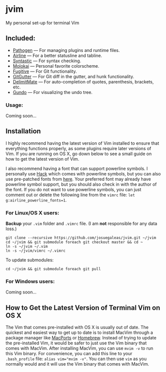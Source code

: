 jvim
=====
My personal set-up for terminal Vim

Included:
---------
* [Pathogen](https://github.com/tpope/vim-pathogen) — For managing plugins and runtime files.
* [Airline](https://github.com/bling/vim-airline) — For a better statusline and tabline.
* [Syntastic](https://github.com/scrooloose/syntastic) — For syntax checking.
* [Molokai](https://github.com/tomasr/molokai) — Personal favorite colorscheme.
* [Fugitive](https://github.com/tpope/vim-fugitive) — For Git functionality.
* [GitGutter](https://github.com/airblade/vim-gitgutter) — For Git diff in the gutter, and hunk functionality.
* [DelimitMate](https://github.com/Raimondi/delimitMate) — For auto-completion of quotes, parenthesis, brackets, etc.
* [Gundo](https://github.com/vim-scripts/Gundo) — For visualizing the undo tree.

### Usage:
Coming soon...

Installation
------------
I highly recommend having the latest version of Vim installed to ensure that everything functions properly, as some plugins require later versions of Vim. If you are running on OS X, go down below to see a small guide on how to get the latest version of Vim.

I also recommend having a font that can support powerline symbols. I personally use [Hack](https://github.com/chrissimpkins/Hack) which comes with powerline symbols, but you can also use pre-patched fonts from [here](https://github.com/powerline/fonts). Your preferred font may already have powerline symbol support, but you should also check in with the author of the font. If you do not want to use powerline symbols, you can just comment out or delete the following line from the `vimrc` file: `let g:airline_powerline_fonts=1`.

### For Linux/OS X users:
**Backup** your `.vim` folder and `.vimrc` file. (I am **not** responsible for any data loss.)
```
git clone --recursive https://github.com/josuegaleas/jvim.git ~/jvim
cd ~/jvim && git submodule foreach git checkout master && cd ~
ln -s ~/jvim ~/.vim
ln -s ~/jvim/vimrc ~/.vimrc
```
To update submodules:
```
cd ~/jvim && git submodule foreach git pull
```

### For Windows users:
Coming soon...

How to Get the Latest Version of Terminal Vim on OS X
-----------------------------------------------------
The Vim that comes pre-installed with OS X is usually out of date. The quickest and easiest way to get up to date is to install MacVim through a package manager like [MacPorts](https://www.macports.org/) or [Homebrew](http://brew.sh/). Instead of trying to update the pre-installed Vim, it would be safer to just use the Vim binary that comes with MacVim. After installing MacVim, you can use `mvim -v` to run this Vim binary. For convenience, you can add this line to your `.bash_profile` file: `alias vim="mvim -v"`. You can then use `vim` as you normally would and it will use the Vim binary that comes with MacVim.
